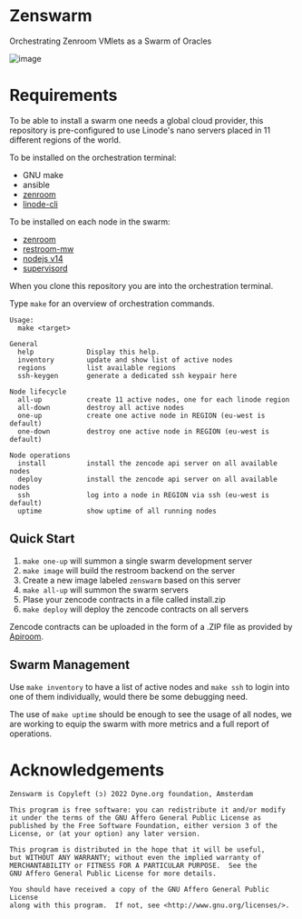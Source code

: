 # Zenswarm

Orchestrating Zenroom VMlets as a Swarm of Oracles

![image](https://user-images.githubusercontent.com/148059/149499339-af8c430d-6d3c-4dd7-9029-6bf514867b56.png)

# Requirements

To be able to install a swarm one needs a global cloud provider, this
repository is pre-configured to use Linode's nano servers placed in 11
different regions of the world.

To be installed on the orchestration terminal:

- GNU make
- ansible
- [zenroom](zenroom.org)
- [linode-cli](https://www.linode.com/products/cli/)

To be installed on each node in the swarm:

- [zenroom](zenroom.org)
- [restroom-mw](https://github.com/dyne/restroom-mw)
- [nodejs v14](https://nodejs.org)
- [supervisord](http://supervisord.org/)


When you clone this repository you are into the orchestration terminal.

Type `make` for an overview of orchestration commands.

```
Usage:
  make <target>

General
  help             Display this help.
  inventory        update and show list of active nodes
  regions          list available regions
  ssh-keygen       generate a dedicated ssh keypair here

Node lifecycle
  all-up           create 11 active nodes, one for each linode region
  all-down         destroy all active nodes
  one-up           create one active node in REGION (eu-west is default)
  one-down         destroy one active node in REGION (eu-west is default)

Node operations
  install          install the zencode api server on all available nodes
  deploy           install the zencode api server on all available nodes
  ssh              log into a node in REGION via ssh (eu-west is default)
  uptime           show uptime of all running nodes
```

## Quick Start

1. `make one-up` will summon a single swarm development server
2. `make image` will build the restroom backend on the server
3. Create a new image labeled `zenswarm` based on this server
4. `make all-up` will summon the swarm servers
5. Plase your zencode contracts in a file called install.zip
3. `make deploy` will deploy the zencode contracts on all servers

Zencode contracts can be uploaded in the form of a .ZIP file as
provided by [Apiroom](https://apiroom.net).

## Swarm Management

Use `make inventory` to have a list of active nodes and `make ssh` to
login into one of them individually, would there be some debugging
need.

The use of `make uptime` should be enough to see the usage of all
nodes, we are working to equip the swarm with more metrics and a
full report of operations.

# Acknowledgements

	Zenswarm is Copyleft (ɔ) 2022 Dyne.org foundation, Amsterdam

    This program is free software: you can redistribute it and/or modify
    it under the terms of the GNU Affero General Public License as
    published by the Free Software Foundation, either version 3 of the
    License, or (at your option) any later version.

    This program is distributed in the hope that it will be useful,
    but WITHOUT ANY WARRANTY; without even the implied warranty of
    MERCHANTABILITY or FITNESS FOR A PARTICULAR PURPOSE.  See the
    GNU Affero General Public License for more details.

    You should have received a copy of the GNU Affero General Public License
    along with this program.  If not, see <http://www.gnu.org/licenses/>.
	
